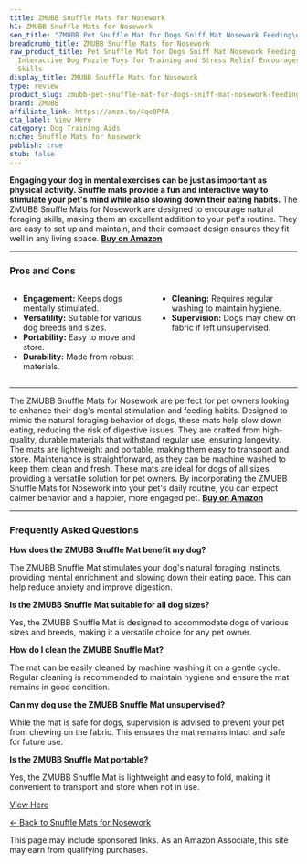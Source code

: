 ```yaml
---
title: ZMUBB Snuffle Mats for Nosework
h1: ZMUBB Snuffle Mats for Nosework
seo_title: "ZMUBB Pet Snuffle Mat for Dogs Sniff Mat Nosework Feeding\u2026"
breadcrumb_title: ZMUBB Snuffle Mats for Nosework
raw_product_title: Pet Snuffle Mat for Dogs Sniff Mat Nosework Feeding Mat Slow Feeder
  Interactive Dog Puzzle Toys for Training and Stress Relief Encourages Natural Foraging
  Skills
display_title: ZMUBB Snuffle Mats for Nosework
type: review
product_slug: zmubb-pet-snuffle-mat-for-dogs-sniff-mat-nosework-feeding-mat-slow-feed-3d64bd58
brand: ZMUBB
affiliate_link: https://amzn.to/4qe0PFA
cta_label: View Here
category: Dog Training Aids
niche: Snuffle Mats for Nosework
publish: true
stub: false
---
```


<div id="intro" class="full-width">
  <p><strong>Engaging your dog in mental exercises can be just as important as physical activity. Snuffle mats provide a fun and interactive way to stimulate your pet's mind while also slowing down their eating habits.</strong> The ZMUBB Snuffle Mats for Nosework are designed to encourage natural foraging skills, making them an excellent addition to your pet's routine. They are easy to set up and maintain, and their compact design ensures they fit well in any living space. <a href="https://amzn.to/4qe0PFA" rel="nofollow sponsored noopener" target="_blank"><strong>Buy on Amazon</strong></a></p>
</div>

<hr />
<h3 id="pros-cons">Pros and Cons</h3>
<div class="pc-grid" style="display:grid;grid-template-columns:1fr 1fr;gap:16px;">
  <ul>
    <li><strong>Engagement:</strong> Keeps dogs mentally stimulated.</li>
    <li><strong>Versatility:</strong> Suitable for various dog breeds and sizes.</li>
    <li><strong>Portability:</strong> Easy to move and store.</li>
    <li><strong>Durability:</strong> Made from robust materials.</li>
  </ul>
  <ul>
    <li><strong>Cleaning:</strong> Requires regular washing to maintain hygiene.</li>
    <li><strong>Supervision:</strong> Dogs may chew on fabric if left unsupervised.</li>
  </ul>
</div>
<hr />

<div class="full-width">
  <p>The ZMUBB Snuffle Mats for Nosework are perfect for pet owners looking to enhance their dog's mental stimulation and feeding habits. Designed to mimic the natural foraging behavior of dogs, these mats help slow down eating, reducing the risk of digestive issues. They are crafted from high-quality, durable materials that withstand regular use, ensuring longevity. The mats are lightweight and portable, making them easy to transport and store. Maintenance is straightforward, as they can be machine washed to keep them clean and fresh. These mats are ideal for dogs of all sizes, providing a versatile solution for pet owners. By incorporating the ZMUBB Snuffle Mats for Nosework into your pet's daily routine, you can expect calmer behavior and a happier, more engaged pet. <a href="https://amzn.to/4qe0PFA" rel="nofollow sponsored noopener" target="_blank"><strong>Buy on Amazon</strong></a></p>
</div>

<hr />
<h3 id="faqs">Frequently Asked Questions</h3>

<p><strong>How does the ZMUBB Snuffle Mat benefit my dog?</strong></p>
<p>The ZMUBB Snuffle Mat stimulates your dog's natural foraging instincts, providing mental enrichment and slowing down their eating pace. This can help reduce anxiety and improve digestion.</p>

<p><strong>Is the ZMUBB Snuffle Mat suitable for all dog sizes?</strong></p>
<p>Yes, the ZMUBB Snuffle Mat is designed to accommodate dogs of various sizes and breeds, making it a versatile choice for any pet owner.</p>

<p><strong>How do I clean the ZMUBB Snuffle Mat?</strong></p>
<p>The mat can be easily cleaned by machine washing it on a gentle cycle. Regular cleaning is recommended to maintain hygiene and ensure the mat remains in good condition.</p>

<p><strong>Can my dog use the ZMUBB Snuffle Mat unsupervised?</strong></p>
<p>While the mat is safe for dogs, supervision is advised to prevent your pet from chewing on the fabric. This ensures the mat remains intact and safe for future use.</p>

<p><strong>Is the ZMUBB Snuffle Mat portable?</strong></p>
<p>Yes, the ZMUBB Snuffle Mat is lightweight and easy to fold, making it convenient to transport and store when not in use.</p>
<p><a class="btn" href="https://amzn.to/4qe0PFA" target="_blank" rel="nofollow sponsored noopener">View Here</a></p>
<p><a href="/roundups/dog-training-aids/snuffle-mats-for-nosework/">← Back to Snuffle Mats for Nosework</a></p>
<aside class="disclosure">This page may include sponsored links. As an Amazon Associate, this site may earn from qualifying purchases.</aside>

